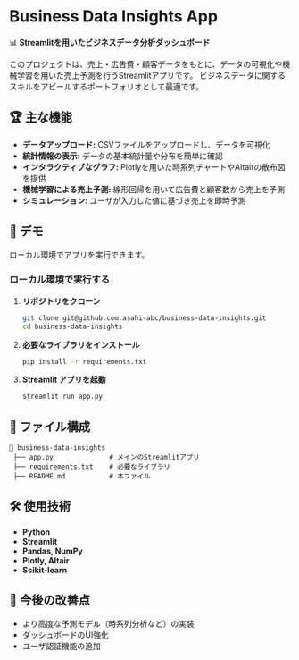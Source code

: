 # Business Data Insights App

📊 **Streamlitを用いたビジネスデータ分析ダッシュボード**

このプロジェクトは、売上・広告費・顧客データをもとに、データの可視化や機械学習を用いた売上予測を行うStreamlitアプリです。 
ビジネスデータに関するスキルをアピールするポートフォリオとして最適です。

## 🏆 主な機能

- **データアップロード:** CSVファイルをアップロードし、データを可視化
- **統計情報の表示:** データの基本統計量や分布を簡単に確認
- **インタラクティブなグラフ:** Plotlyを用いた時系列チャートやAltairの散布図を提供
- **機械学習による売上予測:** 線形回帰を用いて広告費と顧客数から売上を予測
- **シミュレーション:** ユーザが入力した値に基づき売上を即時予測

## 🚀 デモ

ローカル環境でアプリを実行できます。

### ローカル環境で実行する

1. **リポジトリをクローン**
    ```bash
    git clone git@github.com:asahi-abc/business-data-insights.git
    cd business-data-insights
    ```

2. **必要なライブラリをインストール**
    ```bash
    pip install -r requirements.txt
    ```

3. **Streamlit アプリを起動**
    ```bash
    streamlit run app.py
    ```

## 📂 ファイル構成
```
📂 business-data-insights
 ├── app.py              # メインのStreamlitアプリ
 ├── requirements.txt    # 必要なライブラリ
 ├── README.md           # 本ファイル
```

## 🛠 使用技術

- **Python**
- **Streamlit**
- **Pandas, NumPy**
- **Plotly, Altair**
- **Scikit-learn**

## 🎯 今後の改善点

- より高度な予測モデル（時系列分析など）の実装
- ダッシュボードのUI強化
- ユーザ認証機能の追加

